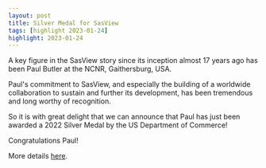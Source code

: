 ```yaml
---
layout: post
title: Silver Medal for SasView
tags: [highlight 2023-01-24]
highlight: 2023-01-24
---
```


A key figure in the SasView story since its inception almost 17 years ago has
been Paul Butler at the NCNR, Gaithersburg, USA.

Paul's commitment to SasView, and especially the building of a worldwide
collaboration to sustain and further its development, has been tremendous and
long worthy of recognition.

So it is with great delight that we can announce that Paul has just been awarded
a 2022 Silver Medal by the US Department of Commerce!

Congratulations Paul!

More details [here](https://www.nist.gov/nist-awards/2022-silver-medal-award-paul-butler).
